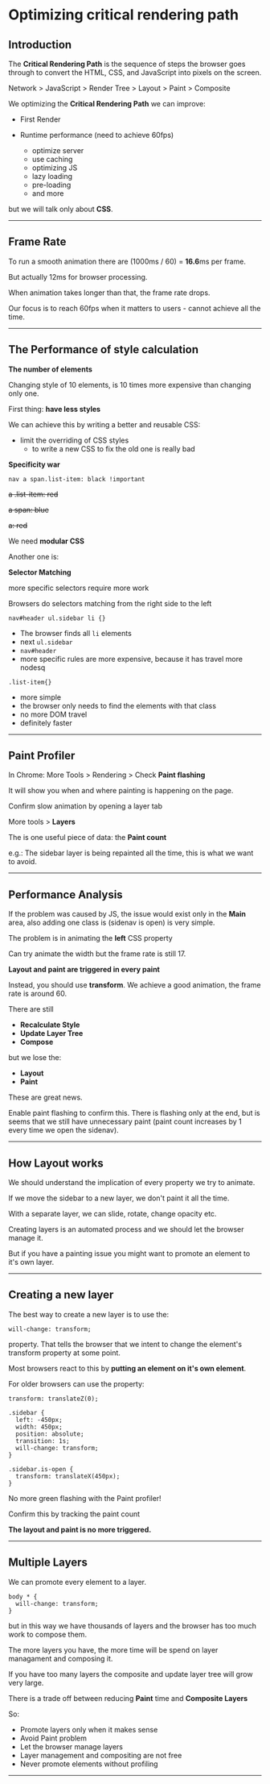 # Optimizing critical rendering path

## Introduction

The **Critical Rendering Path** is the sequence of steps the browser goes through to convert the HTML, CSS, and JavaScript into pixels on the screen.

Network > JavaScript > Render Tree > Layout > Paint > Composite

We optimizing the **Critical Rendering Path** we can improve:

- First Render

- Runtime performance (need to achieve 60fps)
  - optimize server
  - use caching
  - optimizing JS
  - lazy loading
  - pre-loading
  - and more

but we will talk only about **CSS**.

---

## Frame Rate

To run a smooth animation there are (1000ms / 60) = **16.6**ms per frame.

But actually 12ms for browser processing.

When animation takes longer than that, the frame rate drops.

Our focus is to reach 60fps when it matters to users - cannot achieve all the time.

---

## The Performance of style calculation

**The number of elements**

Changing style of 10 elements, is 10 times more expensive than changing only one.

First thing: **have less styles**

We can achieve this by writing a better and reusable CSS:

- limit the overriding of CSS styles
  - to write a new CSS to fix the old one is really bad

**Specificity war**

`nav a span.list-item: black !important`

~~a .list-item: red~~

~~a span: blue~~

~~a: red~~

We need **modular CSS**

Another one is:

**Selector Matching**

more specific selectors require more work

Browsers do selectors matching from the right side to the left

`nav#header ul.sidebar li {}`

- The browser finds all `li` elements
- next `ul.sidebar`
- `nav#header`
- more specific rules are more expensive, because it has travel more nodesq

`.list-item{}`

- more simple
- the browser only needs to find the elements with that class
- no more DOM travel
- definitely faster

---

## Paint Profiler

In Chrome: More Tools > Rendering > Check **Paint flashing**

It will show you when and where painting is happening on the page.

Confirm slow animation by opening a layer tab

More tools > **Layers**

The is one useful piece of data: the **Paint count**

e.g.: The sidebar layer is being repainted all the time, this is what we want to avoid.

---

## Performance Analysis

If the problem was caused by JS, the issue would exist only in the **Main** area, also adding one class is (sidenav is open) is very simple.

The problem is in animating the **left** CSS property

Can try animate the width but the frame rate is still 17.

**Layout and paint are triggered in every paint**

Instead, you should use **transform**. We achieve a good animation, the frame rate is around 60.

There are still

- **Recalculate Style**
- **Update Layer Tree**
- **Compose**

but we lose the:

- **Layout**
- **Paint**

These are great news.

Enable paint flashing to confirm this. There is flashing only at the end, but is seems that we still have unnecessary paint (paint count increases by 1 every time we open the sidenav).

---

## How Layout works

We should understand the implication of every property we try to animate.

If we move the sidebar to a new layer, we don't paint it all the time.

With a separate layer, we can slide, rotate, change opacity etc.

Creating layers is an automated process and we should let the browser manage it.

But if you have a painting issue you might want to promote an element to it's own layer.

---

## Creating a new layer

The best way to create a new layer is to use the:

```
will-change: transform;
```

property. That tells the browser that we intent to change the element's transform property at some point.

Most browsers react to this by **putting an element on it's own element**.

For older browsers can use the property:

```
transform: translateZ(0);
```

```
.sidebar {
  left: -450px;
  width: 450px;
  position: absolute;
  transition: 1s;
  will-change: transform;
}

.sidebar.is-open {
  transform: translateX(450px);
}
```

No more green flashing with the Paint profiler!

Confirm this by tracking the paint count

**The layout and paint is no more triggered.**

---

## Multiple Layers

We can promote every element to a layer.

```
body * {
  will-change: transform;
}
```

but in this way we have thousands of layers and the browser has too much work to compose them.

The more layers you have, the more time will be spend on layer managament and composing it.

If you have too many layers the composite and update layer tree will grow very large.

There is a trade off between reducing **Paint** time and **Composite Layers**

So:

- Promote layers only when it makes sense
- Avoid Paint problem
- Let the browser manage layers
- Layer management and compositing are not free
- Never promote elements without profiling

---

